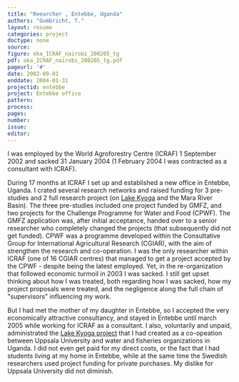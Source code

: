 ```yaml
---
title: "Reearcher , Entebbe, Uganda"
authors: "Gumbricht, T."
layout: resume
categories: project
doctype: none
source:
figure: oka_ICRAF_nairobi_200205_tg
pdf: oka_ICRAF_nairobi_200205_tg.pdf
pageurl: '#'
date: 2002-09-01
enddate: 2004-01-31
projectid: entebbe
project: Entebbe office
pattern:
process:
pages:
number:
issue:
editor:
---
```


I was employed by the World Agroforestry Centre (ICRAF) 1 September 2002 and sacked 31 January 2004 (1 February 2004 I was contracted as a consultant with ICRAF).

During 17 months at ICRAF I set up and established a new office in Entebbe, Uganda. I crated several research networks and raised funding for 3 pre-studies and 2 full research project (on [Lake Kyoga](../lakekyoga/) and the Mara River Basin). The three pre-studies included one project funded by GMFZ, and two projects for the Challenge Programme for Water and Food (CPWF). The GMFZ application was, after initial acceptance, handed over to a senior researcher who completely changed the projects (that subsequently did not get funded). CPWF was a programme developed within the Consultative Group for International Agricultural Research (CGIAR), with the aim of strengthen the research and co-operation. I was the only researcher within  ICRAF (one of 16 CGIAR centres) that managed to get a project accepted by the CPWF - despite being the latest employed. Yet, in the re-organization that followed economic turmoil in 2003 I was sacked. I still get upset thinking about how I was treated, both regarding how I was sacked, how my project proposals were treated, and the negligence along the full chain of "supervisors" influencing my work.

But I had met the mother of my daughter in Entebbe, so I accepted the very economically attractive consultancy, and stayed in Entebbe until march 2005 while working for ICRAF as a consultant. I also, voluntarily and unpaid, administrated the [Lake Kyoga project](../lakekyoga/) that I had created as a co-opeation between Uppsala University and water and fisheries organizations in Uganda. I did not even get paid for my direct costs, or the fact that I had students living at my home in Entebbe, while at the same time the Swedish researchers used project funding for private purchases. My dislike for Uppsala University did not diminish.
